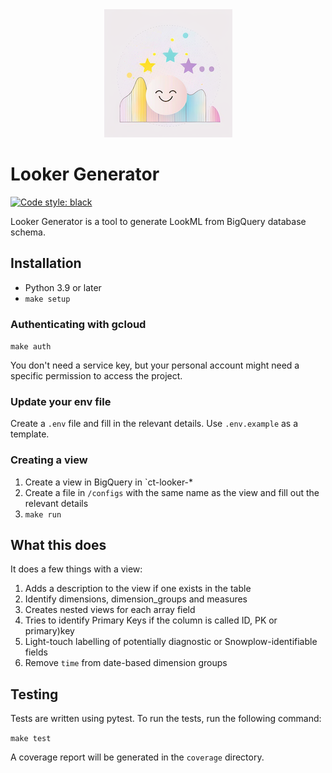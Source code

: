<center><img src="img/icon.png"></center>

# Looker Generator

[![Code style: black](https://img.shields.io/badge/code%20style-black-000000.svg)](https://github.com/psf/black)

Looker Generator is a tool to generate LookML from BigQuery database schema.


## Installation

- Python 3.9 or later
- `make setup`

### Authenticating with gcloud

`make auth`

You don't need a service key, but your personal account might need a specific permission to access the project.

### Update your env file

Create a `.env` file and fill in the relevant details. Use `.env.example` as a template.

### Creating a view

1. Create a view in BigQuery in `ct-looker-*
2. Create a file in `/configs` with the same name as the view and fill out the relevant details
3. `make run`


## What this does

It does a few things with a view:

1. Adds a description to the view if one exists in the table
2. Identify dimensions, dimension_groups and measures
3. Creates nested views for each array field
4. Tries to identify Primary Keys if the column is called ID, PK or primary)key
5. Light-touch labelling of potentially diagnostic or Snowplow-identifiable fields
6. Remove `time` from date-based dimension groups

## Testing

Tests are written using pytest. To run the tests, run the following command:

```make test```

A coverage report will be generated in the `coverage` directory.
